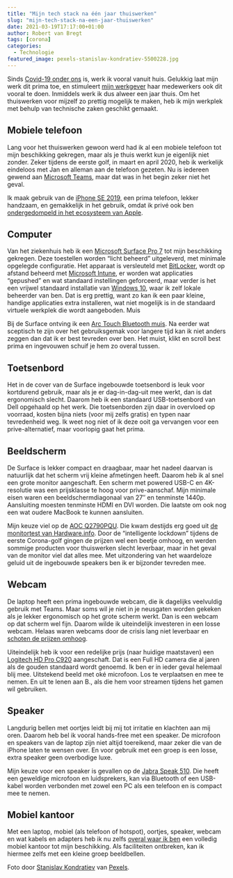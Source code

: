 ```yaml
---
title: "Mijn tech stack na één jaar thuiswerken"
slug: "mijn-tech-stack-na-een-jaar-thuiswerken"
date: 2021-03-19T17:17:00+01:00
author: Robert van Bregt
tags: [corona]
categories:
  - Technologie
featured_image: pexels-stanislav-kondratiev-5500228.jpg
---
```


Sinds [Covid-19 onder ons](https://robertvanbregt.nl/2021/03/02/een-jaar-covid-19/) is, werk ik vooral vanuit huis. Gelukkig laat mijn werk dit prima toe, en stimuleert [mijn werkgever](https://maasstadziekenhuis.nl/) haar medewerkers ook dit vooral te doen. Inmiddels werk ik dus alweer een jaar thuis. Om het thuiswerken voor mijzelf zo prettig mogelijk te maken, heb ik mijn werkplek met behulp van technische zaken geschikt gemaakt.

## Mobiele telefoon

Lang voor het thuiswerken gewoon werd had ik al een mobiele telefoon tot mijn beschikking gekregen, maar als je thuis werkt kun je eigenlijk niet zonder. Zeker tijdens de eerste golf, in maart en april 2020, heb ik werkelijk eindeloos met Jan en alleman aan de telefoon gezeten. Nu is iedereen gewend aan [Microsoft Teams](https://www.microsoft.com/nl-nl/microsoft-teams/group-chat-software/), maar dat was in het begin zeker niet het geval.

Ik maak gebruik van de [iPhone SE 2019](https://www.apple.com/nl/iphone-se/), een prima telefoon, lekker handzaam, en gemakkelijk in het gebruik, omdat ik privé ook ben [ondergedompeld in het ecosysteem van Apple](https://robertvanbregt.nl/spullen/).

## Computer

Van het ziekenhuis heb ik een [Microsoft Surface Pro 7](https://www.microsoft.com/nl-nl/p/surface-pro-7/8n17j0m5zzqs) tot mijn beschikking gekregen. Deze toestellen worden “licht beheerd” uitgeleverd, met minimale opgelegde configuratie. Het apparaat is versleuteld met [BitLocker](https://nl.wikipedia.org/wiki/BitLocker), wordt op afstand beheerd met [Microsoft Intune](https://en.wikipedia.org/wiki/Microsoft_Endpoint_Manager), er worden wat applicaties “gepushed” en wat standaard instellingen geforceerd, maar verder is het een vrijwel standaard installatie van [Windows 10](https://nl.wikipedia.org/wiki/Windows_10), waar ik zelf lokale beheerder van ben. Dat is erg prettig, want zo kan ik een paar kleine, handige applicaties extra installeren, wat niet mogelijk is in de standaard virtuele werkplek die wordt aangeboden.
Muis

Bij de Surface ontving ik een [Arc Touch Bluetooth muis](https://en.wikipedia.org/wiki/Arc_Mouse#Arc_Touch_Bluetooth_Mouse). Na eerder wat sceptisch te zijn over het gebruiksgemak voor langere tijd kan ik niet anders zeggen dan dat ik er best tevreden over ben. Het muist, klikt en scroll best prima en ingevouwen schuif je hem zo overal tussen.

## Toetsenbord

Het in de cover van de Surface ingebouwde toetsenbord is leuk voor kortdurend gebruik, maar als je er dag-in-dag-uit mee werkt, dan is dat ergonomisch slecht. Daarom heb ik een standaard USB-toetsenbord van Dell opgehaald op het werk. Die toetsenborden zijn daar in overvloed op voorraad, kosten bijna niets (voor mij zelfs gratis) en typen naar tevredenheid weg. Ik weet nog niet of ik deze ooit ga vervangen voor een prive-alternatief, maar voorlopig gaat het prima.

## Beeldscherm

De Surface is lekker compact en draagbaar, maar het nadeel daarvan is natuurlijk dat het scherm vrij kleine afmetingen heeft. Daarom heb ik al snel een grote monitor aangeschaft. Een scherm met powered USB-C en 4K-resolutie was een prijsklasse te hoog voor prive-aanschaf. Mijn minimale eisen waren een beeldschermdiagonaal van 27″ en tenminste 1440p. Aansluiting moesten tenminste HDMI en DVI worden. Die laatste om ook nog een wat oudere MacBook te kunnen aansluiten.

Mijn keuze viel op de [AOC Q2790PQU](https://eu.aoc.com/nl/monitors/q2790pqu-bt/support). Die kwam destijds erg goed uit [de monitortest van Hardware.info](https://nl.hardware.info/artikel/9903/monitor-voor-thuiswerken-6-tips-en-6-aanraders). Door de “intelligente lockdown” tijdens de eerste Corona-golf gingen de prijzen wel een beetje omhoog, en werden sommige producten voor thuiswerken slecht leverbaar, maar in het geval van de monitor viel dat alles mee. Met uitzondering van het waardeloze geluid uit de ingebouwde speakers ben ik er bijzonder tevreden mee.

## Webcam

De laptop heeft een prima ingebouwde webcam, die ik dagelijks veelvuldig gebruik met Teams. Maar soms wil je niet in je neusgaten worden gekeken als je lekker ergonomisch op het grote scherm werkt. Dan is een webcam op dat scherm wel fijn. Daarom wilde ik uiteindelijk investeren in een losse webcam. Helaas waren webcams door de crisis lang niet leverbaar en [schoten de prijzen omhoog](https://tweakers.net/pricewatch/300263/logitech-hd-pro-webcam-c920.html).

Uiteindelijk heb ik voor een redelijke prijs (naar huidige maatstaven) een [Logitech HD Pro C920](https://www.logitech.com/nl-nl/product/hd-pro-webcam-c920) aangeschaft. Dat is een Full HD camera die al jaren als de gouden standaard wordt genoemd. Ik ben er in ieder geval helemaal blij mee. Uitstekend beeld met oké microfoon. Los te verplaatsen en mee te nemen. En uit te lenen aan B., als die hem voor streamen tijdens het gamen wil gebruiken.

## Speaker

Langdurig bellen met oortjes leidt bij mij tot irritatie en klachten aan mij oren. Daarom heb bel ik vooral hands-free met een speaker. De microfoon en speakers van de laptop zijn niet altijd toereikend, maar zeker die van de iPhone laten te wensen over. En voor gebruik met een groep is een losse, extra speaker geen overbodige luxe.

Mijn keuze voor een speaker is gevallen op de [Jabra Speak 510](https://www.jabra.nl/business/speakerphones/jabra-speak-series/jabra-speak-510). Die heeft een geweldige microfoon en luidsprekers, kan via Bluetooth of een USB-kabel worden verbonden met zowel een PC als een telefoon en is compact mee te nemen.

## Mobiel kantoor

Met een laptop, mobiel (als telefoon of hotspot), oortjes, speaker, webcam en wat kabels en adapters heb ik nu zelfs [overal waar ik ben](https://nl.wikipedia.org/wiki/Digitale_nomade) een volledig mobiel kantoor tot mijn beschikking. Als faciliteiten ontbreken, kan ik hiermee zelfs met een kleine groep beeldbellen.

Foto door [Stanislav Kondratiev](https://www.pexels.com/@technobulka) van [Pexels](https://www.pexels.com/photo/sunglasses-by-vibrant-highlighted-blinds-5500228/).
